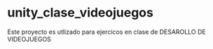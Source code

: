 # unity_clase_videojuegos
Este proyecto es utlizado para ejercicos en clase de DESAROLLO DE VIDEOJUEGOS 
